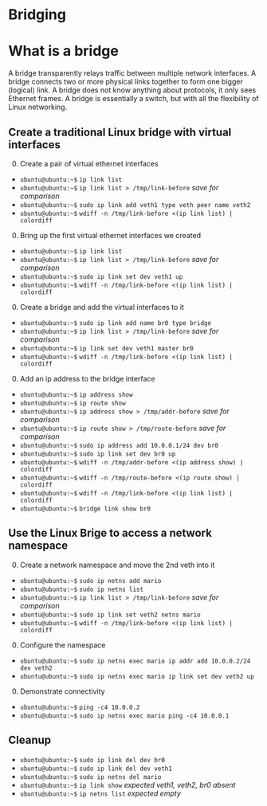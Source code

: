 # Bridging 

# What is a bridge
A bridge transparently relays traffic between multiple network interfaces.
A bridge connects two or more physical links together to form one bigger (logical) link.
A bridge does not know anything about protocols, it only sees Ethernet frames.
A bridge is essentially a switch, but with all the flexibility of Linux networking.

## Create a traditional Linux bridge with virtual interfaces

0. Create a pair of virtual ethernet interfaces 

  * `ubuntu@ubuntu:~$` `ip link list`
  * `ubuntu@ubuntu:~$` `ip link list > /tmp/link-before` _save for comparison_
  * `ubuntu@ubuntu:~$` `sudo ip link add veth1 type veth peer name veth2`
  * `ubuntu@ubuntu:~$` `wdiff -n /tmp/link-before <(ip link list) | colordiff`

0. Bring up the first virtual ethernet interfaces we created

  * `ubuntu@ubuntu:~$` `ip link list`
  * `ubuntu@ubuntu:~$` `ip link list > /tmp/link-before` _save for comparison_
  * `ubuntu@ubuntu:~$` `sudo ip link set dev veth1 up`
  * `ubuntu@ubuntu:~$` `wdiff -n /tmp/link-before <(ip link list) | colordiff`

0. Create a bridge and add the virtual interfaces to it

  * `ubuntu@ubuntu:~$` `sudo ip link add name br0 type bridge`
  * `ubuntu@ubuntu:~$` `ip link list > /tmp/link-before` _save for comparison_
  * `ubuntu@ubuntu:~$` `ip link set dev veth1 master br0 `
  * `ubuntu@ubuntu:~$` `wdiff -n /tmp/link-before <(ip link list) | colordiff`

0. Add an ip address to the bridge interface

  * `ubuntu@ubuntu:~$` `ip address show` 
  * `ubuntu@ubuntu:~$` `ip route show` 
  * `ubuntu@ubuntu:~$` `ip address show > /tmp/addr-before` _save for comparison_
  * `ubuntu@ubuntu:~$` `ip route show > /tmp/route-before` _save for comparison_
  * `ubuntu@ubuntu:~$` `sudo ip address add 10.0.0.1/24 dev br0`
  * `ubuntu@ubuntu:~$` `sudo ip link set dev br0 up`
  * `ubuntu@ubuntu:~$` `wdiff -n /tmp/addr-before <(ip address show) | colordiff`
  * `ubuntu@ubuntu:~$` `wdiff -n /tmp/route-before <(ip route show) | colordiff`
  * `ubuntu@ubuntu:~$` `wdiff -n /tmp/link-before <(ip link list) | colordiff`
  * `ubuntu@ubuntu:~$` `bridge link show br0`

## Use the Linux Brige to access a network namespace 

0. Create a network namespace and move the 2nd veth into it 

  * `ubuntu@ubuntu:~$` `sudo ip netns add mario`
  * `ubuntu@ubuntu:~$` `sudo ip netns list`
  * `ubuntu@ubuntu:~$` `ip link list > /tmp/link-before` _save for comparison_
  * `ubuntu@ubuntu:~$` `sudo ip link set veth2 netns mario`
  * `ubuntu@ubuntu:~$` `wdiff -n /tmp/link-before <(ip link list) | colordiff`

0. Configure the namespace 
  
  * `ubuntu@ubuntu:~$` `sudo ip netns exec mario ip addr add 10.0.0.2/24 dev veth2`
  * `ubuntu@ubuntu:~$` `sudo ip netns exec mario ip link set dev veth2 up`

0. Demonstrate connectivity

  * `ubuntu@ubuntu:~$` `ping -c4 10.0.0.2`
  * `ubuntu@ubuntu:~$` `sudo ip netns exec mario ping -c4 10.0.0.1`

## Cleanup

  * `ubuntu@ubuntu:~$` `sudo ip link del dev br0`
  * `ubuntu@ubuntu:~$` `sudo ip link del dev veth1`
  * `ubuntu@ubuntu:~$` `sudo ip netns del mario`
  * `ubuntu@ubuntu:~$` `ip link show` _expected veth1, veth2, br0 absent_
  * `ubuntu@ubuntu:~$` `ip netns list` _expected empty_





